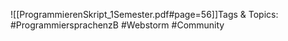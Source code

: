 
![[ProgrammierenSkript_1Semester.pdf#page=56]]Tags & Topics:
   #ProgrammiersprachenzB
   #Webstorm
   #Community